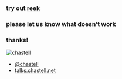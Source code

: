 ### try out [<span class="reek">reek</span>](https://github.com/troessner/reek)

### please let us know what doesn’t work

### thanks!

![chastell](img/chastell.png)
<!-- .element: class="avatar" -->

* [@chastell](http://chastell.net)
* [talks.chastell.net](http://talks.chastell.net)
